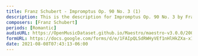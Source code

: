 ```yaml
---
title: Franz Schubert - Impromptus Op. 90 No. 3 (1)
description: This is the description for Impromptus Op. 90 No. 3 by Franz Schubert
composers: [Franz Schubert]
periods: [Romantic]
audioURL: https://OpenMusicDataset.github.io/Maestro/maestro-v3.0.0/2004/MIDI-Unprocessed_SMF_17_R1_2004_01-03_ORIG_MID--AUDIO_17_R1_2004_02_Track02_wav--1.midi
formURL: https://docs.google.com/forms/d/e/1FAIpQLSdRWHyVEf1nHlHkZXa-x1wT_2ptZUhWlRywLahYCjNbqVVR_Q/viewform
date: 2021-08-08T07:43:13-06:00
---
```

